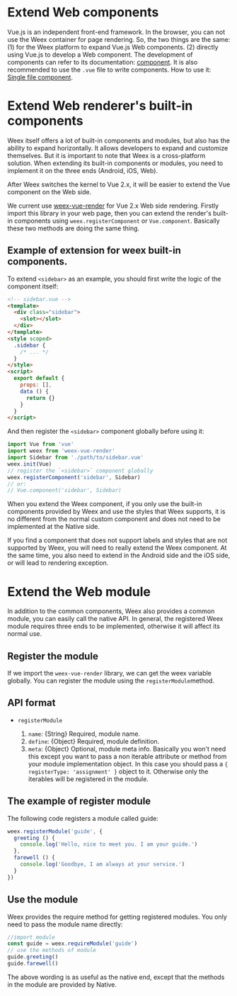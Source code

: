 # Extend Web components

Vue.js is an independent front-end framework. In the browser, you can not use the Weex container for page rendering. So, the two things are the same: (1) for the Weex platform to expand Vue.js Web components. (2) directly using Vue.js to develop a Web component. The development of components can refer to its documentation: [component](https://vuejs.org/v2/guide/components.html). It is also recommended to use the `.vue` file to write components. How to use it: [Single file component](https://vuejs.org/v2/guide/single-file-components.html).

# Extend Web renderer's built-in components

Weex itself offers a lot of built-in components and modules, but also has the ability to expand horizontally. It allows developers to expand and customize themselves. But it is important to note that Weex is a cross-platform solution. When extending its built-in components or modules, you need to implement it on the three ends (Android, iOS, Web).

After Weex switches the kernel to Vue 2.x, it will be easier to extend the Vue component on the Web side.

We current use [weex-vue-render](https://github.com/weexteam/weex-vue-render) for Vue 2.x Web side rendering. Firstly import this library in your web page, then you can extend the render's built-in components using `weex.registerComponent` or `Vue.component`. Basically these two methods are doing the same thing.

## Example of extension for weex built-in components.

To extend `<sidebar>` as an example, you should first write the logic of the component itself:

```html
<!-- sidebar.vue -->
<template>
  <div class="sidebar">
    <slot></slot>
  </div>
</template>
<style scoped>
  .sidebar {
    /* ... */
  }
</style>
<script>
  export default {
    props: [],
    data () {
      return {}
    }
  }
</script>
```

And then register the `<sidebar>` component globally before using it:

```javascript
import Vue from 'vue'
import weex from 'weex-vue-render'
import Sidebar from './path/to/sidebar.vue'
weex.init(Vue)
// register the `<sidebar>` component globally
weex.registerComponent('sidebar', Sidebar)
// or:
// Vue.component('sidebar', Sidebar)
```

When you extend the Weex component, if you only use the built-in components provided by Weex and use the styles that Weex supports, it is no different from the normal custom component and does not need to be implemented at the Native side.

If you find a component that does not support labels and styles that are not supported by Weex, you will need to really extend the Weex component. At the same time, you also need to extend in the Android side and the iOS side, or will lead to rendering exception.

# Extend the Web module

In addition to the common components, Weex also provides a common module, you can easily call the native API. In general, the registered Weex module requires three ends to be implemented, otherwise it will affect its normal use.

## Register the module

If we import the `weex-vue-render` library, we can get the weex variable globally. You can register the module using the `registerModule`method.

## API format

+ `registerModule`

	1. `name`: {String} Required, module name.
	2. `define`: {Object} Required, module definition.
  3. `meta`: {Object} Optional, module meta info. Basically you won't need this except you want to pass a non iterable attribute or method from your module implementation object. In this case you should pass a `{ registerType: 'assignment' }` object to it. Otherwise only the iterables will be registered in the module.

## The example of register module

The following code registers a module called guide:

```javascript
weex.registerModule('guide', {
  greeting () {
    console.log('Hello, nice to meet you. I am your guide.')
  },
  farewell () {
    console.log('Goodbye, I am always at your service.')
  }
})
```

## Use the module

Weex provides the require method for getting registered modules. You only need to pass the module name directly:

```javascript
//import module
const guide = weex.requireModule('guide')
// use the methods of module
guide.greeting()
guide.farewell()
```

The above wording is as useful as the native end, except that the methods in the module are provided by Native.
